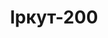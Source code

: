 ---
title: Іркут-200
category: uav
image: ./images/irkut-200.png
wikipedia: https://uk.wikipedia.org/
---